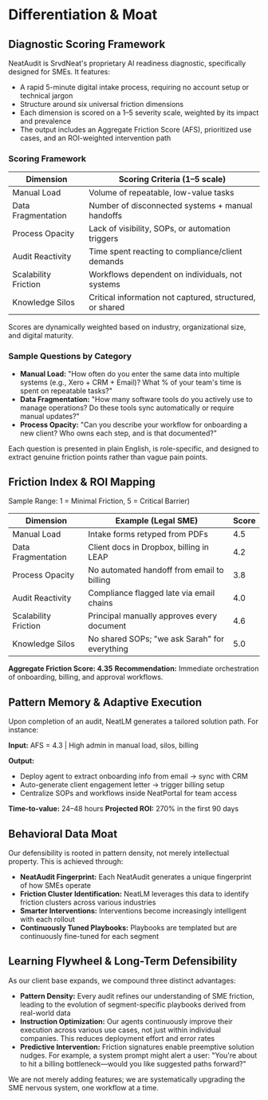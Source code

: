 # Differentiation & Moat

## Diagnostic Scoring Framework

NeatAudit is SrvdNeat's proprietary AI readiness diagnostic, specifically designed for SMEs. It features:

- A rapid 5-minute digital intake process, requiring no account setup or technical jargon
- Structure around six universal friction dimensions
- Each dimension is scored on a 1–5 severity scale, weighted by its impact and prevalence
- The output includes an Aggregate Friction Score (AFS), prioritized use cases, and an ROI-weighted intervention path

### Scoring Framework

| **Dimension** | **Scoring Criteria (1–5 scale)** |
|---------------|----------------------------------|
| Manual Load | Volume of repeatable, low-value tasks |
| Data Fragmentation | Number of disconnected systems + manual handoffs |
| Process Opacity | Lack of visibility, SOPs, or automation triggers |
| Audit Reactivity | Time spent reacting to compliance/client demands |
| Scalability Friction | Workflows dependent on individuals, not systems |
| Knowledge Silos | Critical information not captured, structured, or shared |

Scores are dynamically weighted based on industry, organizational size, and digital maturity.

### Sample Questions by Category

- **Manual Load:** "How often do you enter the same data into multiple systems (e.g., Xero + CRM + Email)? What % of your team's time is spent on repeatable tasks?"
- **Data Fragmentation:** "How many software tools do you actively use to manage operations? Do these tools sync automatically or require manual updates?"
- **Process Opacity:** "Can you describe your workflow for onboarding a new client? Who owns each step, and is that documented?"

Each question is presented in plain English, is role-specific, and designed to extract genuine friction points rather than vague pain points.

## Friction Index & ROI Mapping

Sample Range: 1 = Minimal Friction, 5 = Critical Barrier)

| **Dimension** | **Example (Legal SME)** | **Score** |
|---------------|-------------------------|-----------|
| Manual Load | Intake forms retyped from PDFs | 4.5 |
| Data Fragmentation | Client docs in Dropbox, billing in LEAP | 4.2 |
| Process Opacity | No automated handoff from email to billing | 3.8 |
| Audit Reactivity | Compliance flagged late via email chains | 4.0 |
| Scalability Friction | Principal manually approves every document | 4.6 |
| Knowledge Silos | No shared SOPs; "we ask Sarah" for everything | 5.0 |

**Aggregate Friction Score: 4.35**
**Recommendation:** Immediate orchestration of onboarding, billing, and approval workflows.

## Pattern Memory & Adaptive Execution

Upon completion of an audit, NeatLM generates a tailored solution path. For instance:

**Input:** AFS = 4.3 | High admin in manual load, silos, billing

**Output:**
- Deploy agent to extract onboarding info from email → sync with CRM
- Auto-generate client engagement letter → trigger billing setup
- Centralize SOPs and workflows inside NeatPortal for team access

**Time-to-value:** 24–48 hours
**Projected ROI:** 270% in the first 90 days

## Behavioral Data Moat

Our defensibility is rooted in pattern density, not merely intellectual property. This is achieved through:

- **NeatAudit Fingerprint:** Each NeatAudit generates a unique fingerprint of how SMEs operate
- **Friction Cluster Identification:** NeatLM leverages this data to identify friction clusters across various industries
- **Smarter Interventions:** Interventions become increasingly intelligent with each rollout
- **Continuously Tuned Playbooks:** Playbooks are templated but are continuously fine-tuned for each segment

## Learning Flywheel & Long-Term Defensibility

As our client base expands, we compound three distinct advantages:

- **Pattern Density:** Every audit refines our understanding of SME friction, leading to the evolution of segment-specific playbooks derived from real-world data
- **Instruction Optimization:** Our agents continuously improve their execution across various use cases, not just within individual companies. This reduces deployment effort and error rates
- **Predictive Intervention:** Friction signatures enable preemptive solution nudges. For example, a system prompt might alert a user: "You're about to hit a billing bottleneck—would you like suggested paths forward?"

We are not merely adding features; we are systematically upgrading the SME nervous system, one workflow at a time. 